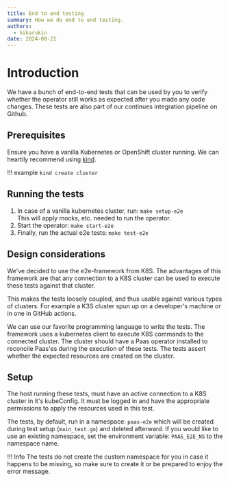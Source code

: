 ```yaml
---
title: End to end testing
summary: How we do end to end testing.
authors:
  - hikarukin
date: 2024-08-21
---
```


# Introduction

We have a bunch of end-to-end tests that can be used by you to verify whether the
operator still works as expected after you made any code changes. These tests are
also part of our continues integration pipeline on Github.

## Prerequisites

Ensure you have a vanilla Kubernetes or OpenShift cluster running. We can heartily
recommend using [kind](https://kind.sigs.k8s.io).

!!! example
    ```kind create cluster``` 

## Running the tests

1. In case of a vanilla kubernetes cluster, run: `make setup-e2e` <br/>
  This will apply mocks, etc. needed to run the operator.
2. Start the operator: `make start-e2e`
3. Finally, run the actual e2e tests: `make test-e2e`

## Design considerations

We've decided to use the e2e-framework from K8S. The advantages of this framework
are that any connection to a K8S cluster can be used to execute these tests against
that cluster.

This makes the tests loosely coupled, and thus usable against various types of
clusters. For example a K3S cluster spun up on a developer's machine or in one in
GitHub actions.

We can use our favorite programming language to write the tests. The framework
uses a kubernetes client to execute K8S commands to the connected cluster.
The cluster should have a Paas operator installed to reconcile Paas'es during
the execution of these tests. The tests assert whether the expected resources
are created on the cluster.

## Setup

The host running these tests, must have an active connection to a K8S cluster in
it's kubeConfig. It must be logged in and have the appropriate permissions to
apply the resources used in this test.

The tests, by default, run in a namespace: `paas-e2e` which will be created during
test setup (`main_test.go`) and deleted afterward. If you would like to use an
existing namespace, set the environment variable: `PAAS_E2E_NS` to the namespace
name.

!!! Info
    The tests do not create the custom namespace for you in case it happens to
    be missing, so make sure to create it or be prepared to enjoy the error message.